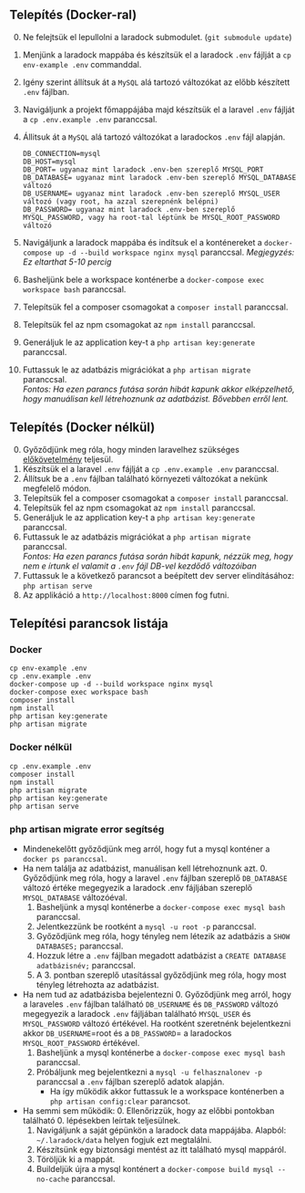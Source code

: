 ## Telepítés (Docker-ral)
0. Ne felejtsük el lepullolni a laradock submodulet. (`git submodule update`)
1. Menjünk a laradock mappába és készítsük el a laradock `.env` fájlját a `cp env-example .env` commanddal.
2. Igény szerint állítsuk át a `MySQL` alá tartozó változókat az előbb készített `.env` fájlban.
3. Navigáljunk a projekt főmappájába majd készítsük el a laravel `.env` fájlját a `cp .env.example .env` paranccsal.
4. Állitsuk át a `MySQL` alá tartozó változókat a laradockos `.env` fájl alapján.

   ```
   DB_CONNECTION=mysql
   DB_HOST=mysql
   DB_PORT= ugyanaz mint laradock .env-ben szereplő MYSQL_PORT
   DB_DATABASE= ugyanaz mint laradock .env-ben szereplő MYSQL_DATABASE változó
   DB_USERNAME= ugyanaz mint laradock .env-ben szereplő MYSQL_USER változó (vagy root, ha azzal szerepnénk belépni)
   DB_PASSWORD= ugyanaz mint laradock .env-ben szereplő MYSQL_PASSWORD, vagy ha root-tal léptünk be MYSQL_ROOT_PASSWORD változó
   ```
5. Navigáljunk a laradock mappába és indítsuk el a konténereket a `docker-compose up -d --build workspace nginx mysql` paranccsal.
_Megjegyzés: Ez eltarthat 5-10 percig_
6. Basheljünk bele a workspace konténerbe a `docker-compose exec workspace bash` paranccsal.
7. Telepítsük fel a composer csomagokat a `composer install` paranccsal.
8. Telepítsük fel az npm csomagokat az `npm install` paranccsal.
9. Generáljuk le az application key-t a `php artisan key:generate` paranccsal.
10. Futtassuk le az adatbázis migrációkat a `php artisan migrate` paranccsal.  
_Fontos: Ha ezen parancs futása során hibát kapunk akkor elképzelhető, hogy manuálisan kell létrehoznunk az adatbázist. Bővebben erről lent._

## Telepítés (Docker nélkül)
0. Győződjünk meg róla, hogy minden laravelhez szükséges [előkövetelmény](https://laravel.com/docs/8.x/installation#server-requirements 'Laravel előkövetelmények') teljesül.
1. Készítsük el a laravel `.env` fájlját a `cp .env.example .env` paranccsal.
2. Állítsuk be a `.env` fájlban található környezeti változókat a nekünk megfelelő módon.
3. Telepítsük fel a composer csomagokat a `composer install` paranccsal.
4. Telepítsük fel az npm csomagokat az `npm install` paranccsal.
5. Generáljuk le az application key-t a `php artisan key:generate` paranccsal.
6. Futtassuk le az adatbázis migrációkat a `php artisan migrate` paranccsal.  
_Fontos: Ha ezen parancs futása során hibát kapunk, nézzük meg, hogy nem e írtunk el valamit a `.env` fájl DB-vel kezdődő változóiban_
7. Futtassuk le a következő parancsot a beépített dev server elindításához: `php artisan serve`
8. Az applikáció a `http://localhost:8000` címen fog futni.

## Telepítési parancsok listája

### Docker
```
cp env-example .env
cp .env.example .env
docker-compose up -d --build workspace nginx mysql
docker-compose exec workspace bash
composer install
npm install
php artisan key:generate
php artisan migrate
```

### Docker nélkül
```
cp .env.example .env
composer install
npm install
php artisan migrate
php artisan key:generate
php artisan serve
```

### php artisan migrate error segítség
* Mindenekelőtt győződjünk meg arról, hogy fut a mysql konténer a `docker ps paranccsal`.
* Ha nem találja az adatbázist, manuálisan kell létrehoznunk azt.
    0. Győződjünk meg róla, hogy a laravel `.env` fájlban szereplő `DB_DATABASE` változó értéke megegyezik a laradock .env fájljában szereplő `MYSQL_DATABASE` változóéval.
    1. Basheljünk a mysql konténerbe a `docker-compose exec mysql bash` paranccsal.
    2. Jelentkezzünk be rootként a `mysql -u root -p` paranccsal.
    3. Győződjünk meg róla, hogy tényleg nem létezik az adatbázis a `SHOW DATABASES;` paranccsal.
    4. Hozzuk létre a `.env` fájlban megadott adatbázist a `CREATE DATABASE adatbázisnév;` paranccsal.
    5. A 3. pontban szereplő utasítással győződjünk meg róla, hogy most tényleg létrehozta az adatbázist.
* Ha nem tud az adatbázisba bejelentezni
    0. Győződjünk meg arról, hogy a laraveles `.env` fájlban található `DB_USERNAME` és `DB_PASSWORD` változó megegyezik a laradock `.env` fájljában található `MYSQL_USER` és `MYSQL_PASSWORD` változó értékével. Ha rootként szeretnénk bejelentkezni akkor `DB_USERNAME`=root és a `DB_PASSWORD`= a laradockos `MYSQL_ROOT_PASSWORD` értékével.
    1. Basheljünk a mysql konténerbe a `docker-compose exec mysql bash` paranccsal.
    2. Próbáljunk meg bejelentkezni a `mysql -u felhasznalonev -p` paranccsal a `.env` fájlban szereplő adatok alapján.
        * Ha így működik akkor futtassuk le a workspace konténerben a `php artisan config:clear` parancsot.
* Ha semmi sem működik:
    0. Ellenőrizzük, hogy az előbbi pontokban található 0. lépésekben leírtak teljesülnek.
    1. Navigáljunk a saját gépünkön a laradock data mappájába. Alapból: `~/.laradock/data` helyen fogjuk ezt megtalálni.
    2. Készítsünk egy biztonsági mentést az itt található mysql mappáról.
    3. Töröljük ki a mappát.
    4. Buildeljük újra a mysql konténert a `docker-compose build mysql --no-cache` paranccsal.
